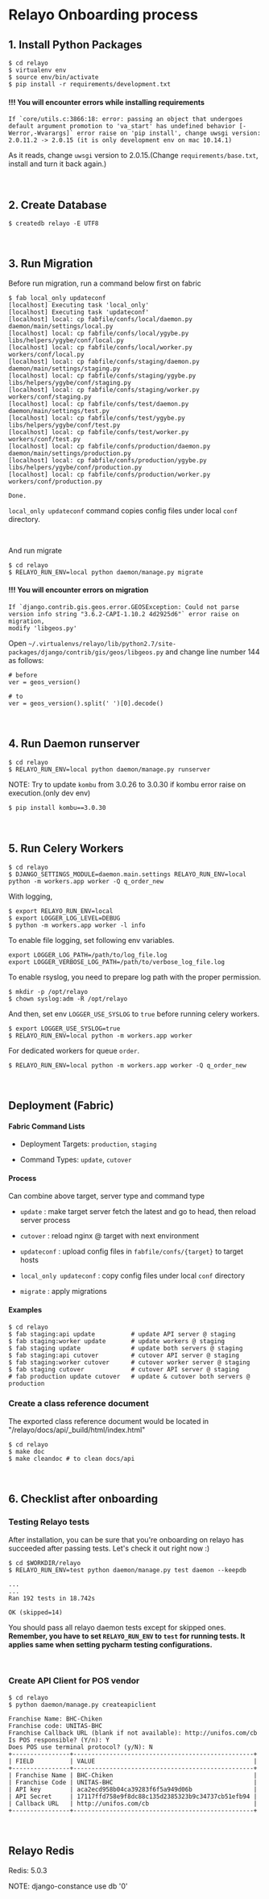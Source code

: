 # Relayo Onboarding process

## 1. Install Python Packages
```
$ cd relayo
$ virtualenv env
$ source env/bin/activate
$ pip install -r requirements/development.txt
```

#### !!! You will encounter errors while installing requirements

```
If `core/utils.c:3866:18: error: passing an object that undergoes default argument promotion to 'va_start' has undefined behavior [-Werror,-Wvarargs]` error raise on 'pip install', change uwsgi version: 2.0.11.2 -> 2.0.15 (it is only development env on mac 10.14.1)
```
As it reads, change `uwsgi` version to 2.0.15.(Change `requirements/base.txt`, install and turn it back again.)



<br>

## 2. Create Database
```
$ createdb relayo -E UTF8
```

<br>

## 3. Run Migration

Before run migration, run a command below first on fabric
```
$ fab local_only updateconf
[localhost] Executing task 'local_only'
[localhost] Executing task 'updateconf'
[localhost] local: cp fabfile/confs/local/daemon.py daemon/main/settings/local.py
[localhost] local: cp fabfile/confs/local/ygybe.py libs/helpers/ygybe/conf/local.py
[localhost] local: cp fabfile/confs/local/worker.py workers/conf/local.py
[localhost] local: cp fabfile/confs/staging/daemon.py daemon/main/settings/staging.py
[localhost] local: cp fabfile/confs/staging/ygybe.py libs/helpers/ygybe/conf/staging.py
[localhost] local: cp fabfile/confs/staging/worker.py workers/conf/staging.py
[localhost] local: cp fabfile/confs/test/daemon.py daemon/main/settings/test.py
[localhost] local: cp fabfile/confs/test/ygybe.py libs/helpers/ygybe/conf/test.py
[localhost] local: cp fabfile/confs/test/worker.py workers/conf/test.py
[localhost] local: cp fabfile/confs/production/daemon.py daemon/main/settings/production.py
[localhost] local: cp fabfile/confs/production/ygybe.py libs/helpers/ygybe/conf/production.py
[localhost] local: cp fabfile/confs/production/worker.py workers/conf/production.py

Done.
```

`local_only updateconf` command copies config files under local `conf` directory.

<br>

And run migrate

```
$ cd relayo
$ RELAYO_RUN_ENV=local python daemon/manage.py migrate
```

#### !!! You will encounter errors on migration

```
If `django.contrib.gis.geos.error.GEOSException: Could not parse version info string "3.6.2-CAPI-1.10.2 4d2925d6"` error raise on migration,
modify 'libgeos.py'
```

Open `~/.virtualenvs/relayo/lib/python2.7/site-packages/django/contrib/gis/geos/libgeos.py` and change line number 144 as follows:

```
# before
ver = geos_version()

# to
ver = geos_version().split(' ')[0].decode()
```

<br>

## 4. Run Daemon runserver
```
$ cd relayo
$ RELAYO_RUN_ENV=local python daemon/manage.py runserver
```

NOTE: Try to update `kombu` from 3.0.26 to 3.0.30 if kombu error raise on execution.(only dev env)

```bash
$ pip install kombu==3.0.30
```

<br>

## 5. Run Celery Workers
```
$ cd relayo
$ DJANGO_SETTINGS_MODULE=daemon.main.settings RELAYO_RUN_ENV=local python -m workers.app worker -Q q_order_new
```

With logging,
```
$ export RELAYO_RUN_ENV=local
$ export LOGGER_LOG_LEVEL=DEBUG
$ python -m workers.app worker -l info
```

To enable file logging, set following env variables.
```
export LOGGER_LOG_PATH=/path/to/log_file.log
export LOGGER_VERBOSE_LOG_PATH=/path/to/verbose_log_file.log
```

To enable rsyslog, you need to prepare log path with the proper permission.
```
$ mkdir -p /opt/relayo
$ chown syslog:adm -R /opt/relayo
```

And then, set env `LOGGER_USE_SYSLOG` to `true` before running celery workers.
```
$ export LOGGER_USE_SYSLOG=true
$ RELAYO_RUN_ENV=local python -m workers.app worker
```


For dedicated workers for queue `order`.
```
$ RELAYO_RUN_ENV=local python -m workers.app worker -Q q_order_new
```

<br>

## Deployment (Fabric)

#### Fabric Command Lists

  - Deployment Targets: `production`, `staging`

  - Command Types: `update`, `cutover`

#### Process

  Can combine above target, server type and command type

  * `update` : make target server fetch the latest and go to head, then reload server process

  * `cutover` : reload nginx @ target with next environment

  * `updateconf` : upload config files in `fabfile/confs/{target}` to target hosts

  * `local_only updateconf` : copy config files under local `conf` directory

  * `migrate` : apply migrations

#### Examples
  ```
  $ cd relayo
  $ fab staging:api update          # update API server @ staging
  $ fab staging:worker update       # update workers @ staging
  $ fab staging update              # update both servers @ staging
  $ fab staging:api cutover         # cutover API server @ staging
  $ fab staging:worker cutover      # cutover worker server @ staging
  $ fab staging cutover             # cutover API server @ staging
  # fab production update cutover   # update & cutover both servers @ production
  ```

### Create a class reference document
The exported class reference document would be located in "<Yor-project-directory>/relayo/docs/api/_build/html/index.html"
```
$ cd relayo
$ make doc
$ make cleandoc # to clean docs/api
```

<br>

## 6. Checklist after onboarding

### Testing Relayo tests

After installation, you can be sure that you're onboarding on relayo has succeeded after passing tests.
Let's check it out right now :)

```
$ cd $WORKDIR/relayo
$ RELAYO_RUN_ENV=test python daemon/manage.py test daemon --keepdb

...
...
Ran 192 tests in 18.742s

OK (skipped=14)
```

You should pass all relayo daemon tests except for skipped ones. **Remember, you have to set `RELAYO_RUN_ENV` to `test` for running tests. It applies same when setting pycharm testing configurations.**

<br>

### Create API Client for POS vendor

```
$ cd relayo
$ python daemon/manage.py createapiclient

Franchise Name: BHC-Chiken
Franchise code: UNITAS-BHC
Franchise Callback URL (blank if not available): http://unifos.com/cb
Is POS responsible? (Y/n): Y
Does POS use terminal protocol? (y/N): N
+----------------+--------------------------------------------------+
| FIELD          | VALUE                                            |
+----------------+--------------------------------------------------+
| Franchise Name | BHC-Chiken                                       |
| Franchise Code | UNITAS-BHC                                       |
| API key        | aca2ecd958b04ca39283f6f5a949d06b                 |
| API Secret     | 17117ffd758e9f8dc88c135d2385323b9c34737cb51efb94 |
| Callback URL   | http://unifos.com/cb                             |
+----------------+--------------------------------------------------+
```

<br>

## Relayo Redis

Redis: 5.0.3

NOTE: django-constance use db '0'

